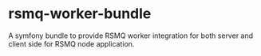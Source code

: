 # rsmq-worker-bundle
A symfony bundle to provide RSMQ worker integration for both server and client side for RSMQ node application.
